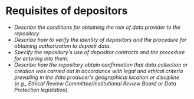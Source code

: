 
# Requisites of depositors

- *Describe the conditions for obtaining the role of data provider to the repository.*
- *Describe how to verify the identity of depositors and the procedure for obtaining authorization to deposit data.*
- *Specify the repository's use of depositor contracts and the procedure for entering into them.*
- *Describe how the repository obtain confirmation that data collection or creation was carried out in accordance with legal and ethical criteria prevailing in the data producer's geographical location or discipline (e.g., Ethical Review Committee/Institutional Review Board or Data Protection legislation).*
